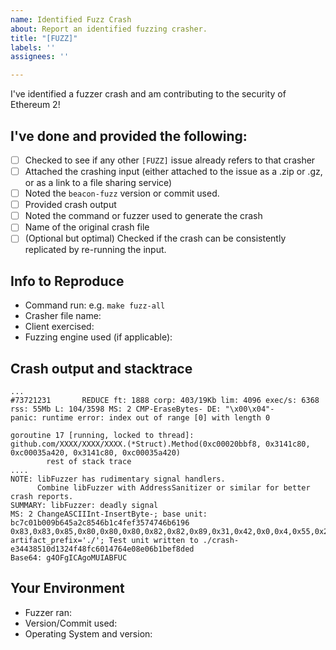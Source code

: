 ```yaml
---
name: Identified Fuzz Crash
about: Report an identified fuzzing crasher.
title: "[FUZZ]"
labels: ''
assignees: ''

---
```


I've identified a fuzzer crash and am contributing to the security of Ethereum 2!

## I've done and provided the following:
- [ ] Checked to see if any other `[FUZZ]` issue already refers to that crasher
- [ ] Attached the crashing input (either attached to the issue as a .zip or .gz, or as a link to a file sharing service)
- [ ] Noted the `beacon-fuzz` version or commit used.
- [ ] Provided crash output
- [ ] Noted the command or fuzzer used to generate the crash
- [ ] Name of the original crash file
- [ ] (Optional but optimal) Checked if the crash can be consistently replicated by re-running the input. <!-- Don't worry if you are not sure how to do this -->

## Info to Reproduce
* Command run: e.g. `make fuzz-all`
* Crasher file name: <!--- e.g. crash-e7a78510d1324f48fc6014764e08e06b1bef8bbd -->
* Client exercised: <!--- e.g. lighthouse, nimbus -->
* Fuzzing engine used (if applicable):

## Crash output and stacktrace

```console
...
#73721231       REDUCE ft: 1888 corp: 403/19Kb lim: 4096 exec/s: 6368 rss: 55Mb L: 104/3598 MS: 2 CMP-EraseBytes- DE: "\x00\x04"-
panic: runtime error: index out of range [0] with length 0

goroutine 17 [running, locked to thread]:
github.com/XXXX/XXXX/XXXX.(*Struct).Method(0xc00020bbf8, 0x3141c80, 0xc00035a420, 0x3141c80, 0xc00035a420)
        rest of stack trace
....
NOTE: libFuzzer has rudimentary signal handlers.
      Combine libFuzzer with AddressSanitizer or similar for better crash reports.
SUMMARY: libFuzzer: deadly signal
MS: 2 ChangeASCIIInt-InsertByte-; base unit: bc7c01b009b645a2c8546b1c4fef3574746b6196
0x83,0x83,0x85,0x80,0x80,0x80,0x82,0x82,0x89,0x31,0x42,0x0,0x4,0x55,0x2,0x85,0x80,0x84,0x5b,0x57,0x0,0x2,0x85,0x80,0x84,0x32,0x55,0x2,0x85,0x3a,0x80,0x5b,0x83,0x85,0x80,0x0,0x55,0x0,0x85,0x80,0x0,0x55,0x0,0x0,0x0,0x1,0x2,0x7c,0x80,0x84,0x1b,0x57,0x84,0x5b,0x21,0x85,0x80,0x0,0x55,0x0
artifact_prefix='./'; Test unit written to ./crash-e34438510d1324f48fc6014764e08e06b1bef8ded
Base64: g4OFgICAgoMUIABFUC
```

## Your Environment
<!--- Include as many relevant details about the environment you identified the crash in -->
* Fuzzer ran:
* Version/Commit used:
* Operating System and version:
